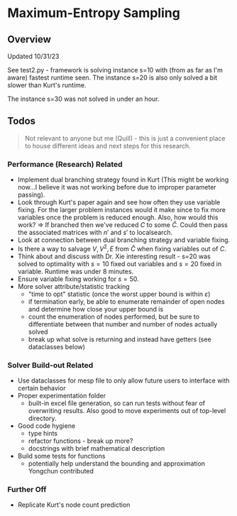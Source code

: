 # Maximum-Entropy Sampling

## Overview

Updated 10/31/23

See test2.py - framework is solving instance s=10 with (from as far as I'm aware) fastest runtime seen. The instance s=20 is also only solved a bit slower than Kurt's runtime.

The instance s=30 was not solved in under an hour.

## Todos
> Not relevant to anyone but me (Quill) - this is just a convenient place to house different ideas and next steps for this research.

### Performance (Research) Related
- Implement dual branching strategy found in Kurt (This might be working now...I believe it was not working before due to improper parameter passing).
- Look through Kurt's paper again and see how often they use variable fixing. For the larger problem instances would it make since to fix more variables once the problem is reduced enough. Also, how would this work?  => If branched then we've reduced $C$ to some $\hat{C}$. Could then pass the associated matrices with $n'$ and $s'$ to localsearch.
- Look at connection between dual branching strategy and variable fixing.
- Is there a way to salvage $V, V^{2}, E$ from $\hat{C}$ when fixing variables out of $C$.
- Think about and discuss with Dr. Xie interesting result - s=20 was solved to optimality with $s=10$ fixed out variables and $s=20$ fixed in variable. Runtime was under 8 minutes.
- Ensure variable fixing working for $s=50$.
- More solver attribute/statistic tracking
    - "time to opt" statistic (once the worst upper bound is within $\varepsilon$)
    - if termination early, be able to enumerate remainder of open nodes and determine how close your upper bound is
    - count the enumeration of nodes performed, but be sure to differentiate between that number and number of nodes actually solved
    - break up what solve is returning and instead have getters (see dataclasses below)

### Solver Build-out Related
- Use dataclasses for mesp file to only allow future users to interface with certain behavior
- Proper experimentation folder
    - built-in excel file generation, so can run tests without fear of overwriting results. Also good to move experiments out of top-level directory.
- Good code hygiene
    - type hints
    - refactor functions - break up more?
    - docstrings with brief mathematical description
- Build some tests for functions
    - potentially help understand the bounding and approximation Yongchun contributed

### Further Off
- Replicate Kurt's node count prediction  